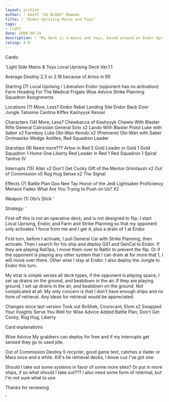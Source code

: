 ```yaml
---
layout: archive
author: ! Geoff "GG BLADE" Bowman
title: ! "Endor Uprising Mains and Toys"
tags:
- Light
date: 2000-08-25
description: ! "My deck is a mains and toys, based around an Endor Uprising start.  Please review"
rating: 4.0
---
```

Cards: 

'Light Side Mains & Toys Local Uprising Deck Ver.1.1

Average Destiny 2.3 or 2.18 because of Artoo in R5

Starting (7)
Local Uprising / Liberation
Endor (opponent has no activation)
Farm
Heading For The Medical Frigate
Wise Advice
Strike Planning
Squadron Assignments

Locations (7) More, Less?
Endor Rebel Landing Site
Endor Back Door
Jungle
Tatooine Cantina
Kiffex
Kashyyyk
Kessel

Characters (14) More, Less?
Chewbacca of Kashyyyk
Chewie With Blaster Rifle
General Calrissian
General Solo x2
Lando With Blaster Pistol
Luke with Saber x2
Farmboy Luke
Obi-Wan Kenobi x2 (Premiere)
Obi-Wan with Saber
Orrimaarko
Wedge Antilles, Red Squadron Leader

Starships (9) Need more???
Artoo in Red 5
Gold Leader in Gold 1
Gold Squadron 1
Home One
Liberty
Red Leader in Red 1
Red Squadron 1
Spiral
Tantive IV

Interrupts (15)
Alter x2
Don’t Get Cocky
Gift of the Mentor
Grimtassh x2
Out of Commission x5
Rug Hug
Sense x2
The Signal

Effects (7)
Battle Plan
Goo Nee Tay
Honor of the Jedi
Lightsaber Proficiency
Menace Fades
What Are You Trying to Push on Us? X2

Weapon (1)
Obi’s Stick
'

Strategy: '

First off this is not an operative deck, and is not designed to flip. I start Local Uprising, Endor, and Farm and Strike Planning so that my opponent only activates 1 force from me and I get 4, plus a drain of 1 at Endor.

First turn, before I activate, I pull General Cal with Strike Planning, then activate. Then I search for his ship and deploy GS1 and GenCal to Endor. If they are playing RalOps, I move them over to Raltiir to prevent the flip. Or if the opponent is playing any other system that I can drain at for more that 1, I will move over there. Other wise I stay at Endor. I also deploy the Jungle to Endor this turn.

My strat is simple verses all deck types, if the opponent is playing space, I set up drains on the ground, and beatdown in the air. If they are playing ground, I set up drains in the air, and beatdown on the ground. Not complicated at all. My only concern is that I don't have enough ships and no form of retrieval. Any ideas for retrieval would be appreciated.

Changes since last version
Took out BoShek, Courscant, Elom x2
Swapped Your Insights Serve You Well for Wise Advice
Added Battle Plan, Don't Get Cocky, Rug Hug, Liberty

Card explanations

Wise Advice My grabbers can deploy for free and if my interrupts get sensed they go to used pile.

Out of Commission Destiny 5 recycler, good game text, catches a Vader or Mara once and a while. Kill's tie retrieval decks, I know cuz I've got one.


Should I take out some systems in favor of some more sites? Or put in more ships, if so what should I take out???  I also need some form of reterival, but I'm not sure what to use.

Thanks for reviewing

'